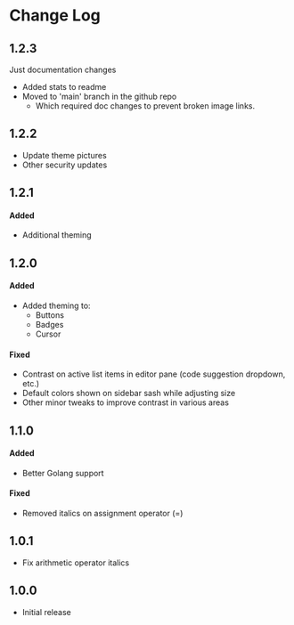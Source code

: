 # Change Log

## 1.2.3

Just documentation changes

- Added stats to readme
- Moved to 'main' branch in the github repo
  - Which required doc changes to prevent broken image links.

## 1.2.2

- Update theme pictures
- Other security updates

## 1.2.1

#### Added

- Additional theming

## 1.2.0

#### Added

- Added theming to:
  - Buttons
  - Badges
  - Cursor

#### Fixed

- Contrast on active list items in editor pane (code suggestion dropdown, etc.)
- Default colors shown on sidebar sash while adjusting size
- Other minor tweaks to improve contrast in various areas

## 1.1.0

#### Added

- Better Golang support

#### Fixed

- Removed italics on assignment operator (=)

## 1.0.1

- Fix arithmetic operator italics

## 1.0.0

- Initial release
